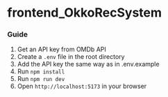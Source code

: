 # frontend_OkkoRecSystem

### Guide  
1. Get an API key from OMDb API
2. Create a ```.env``` file in the root directory
3. Add the API key the same way as in .env.example
4. Run ```npm install```
5. Run ```npm run dev```
6. Open ```http://localhost:5173``` in your browser